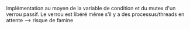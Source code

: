 Implémentation au moyen de la variable de condition et du mutex d'un verrou passif.
Le verrou est libéré même s’il y a des processus/threads en attente —> risque de famine
